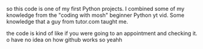 so this code is one of my first Python projects. I combined some of my knowledge from the "coding with mosh" beginner Python yt vid. Some knowledge that a guy from tutor.com taught me. 

the code is kind of like if you were going to an appointment and checking it. o have no idea on how github works so yeahh
